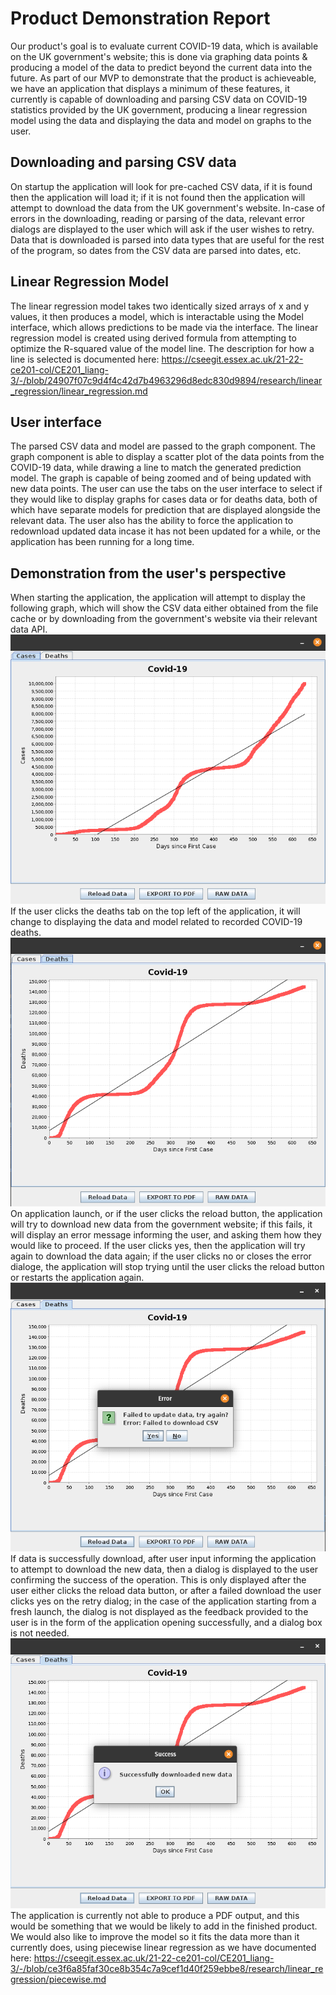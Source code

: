 # Product Demonstration Report

Our product's goal is to evaluate current COVID-19 data, which is available on the UK government's website; this is done via graphing data points & producing a model of the data to predict beyond the current data into the future. As part of our MVP to demonstrate that the product is achieveable, we have an application that displays a minimum of these features, it currently is capable of downloading and parsing CSV data on COVID-19 statistics provided by the UK government, producing a linear regression model using the data and displaying the data and model on graphs to the user.

## Downloading and parsing CSV data
On startup the application will look for pre-cached CSV data, if it is found then the application will load it; if it is not found then the application will attempt to download the data from the UK government's website. In-case of errors in the downloading, reading or parsing of the data, relevant error dialogs are displayed to the user which will ask if the user wishes to retry. Data that is downloaded is parsed into data types that are useful for the rest of the program, so dates from the CSV data are parsed into dates, etc. 

## Linear Regression Model
The linear regression model takes two identically sized arrays of x and y values, it then produces a model, which is interactable using the Model interface, which allows predictions to be made via the interface. The linear regression model is created using derived formula from attempting to optimize the R-squared value of the model line. The description for how a line is selected is documented here: https://cseegit.essex.ac.uk/21-22-ce201-col/CE201_liang-3/-/blob/24907f07c9d4f4c42d7b4963296d8edc830d9894/research/linear_regression/linear_regression.md

## User interface
The parsed CSV data and model are passed to the graph component. The graph component is able to display a scatter plot of the data points from the COVID-19 data, while drawing a line to match the generated prediction model. The graph is capable of being zoomed and of being updated with new data points. The user can use the tabs on the user interface to select if they would like to display graphs for cases data or for deaths data, both of which have separate models for prediction that are displayed alongside the relevant data. The user also has the ability to force the application to redownload updated data incase it has not been updated for a while, or the application has been running for a long time.

## Demonstration from the user's perspective

When starting the application, the application will attempt to display the following graph, which will show the CSV data either obtained from the file cache or by downloading from the government's website via their relevant data API.
![cases](Images/cases.png "user interface displaying a graph of COVID-19 case history")
If the user clicks the deaths tab on the top left of the application, it will change to displaying the data and model related to recorded COVID-19 deaths.
![deaths](Images/deaths.png "user interface displaying a graph of COVID-19 death history")
On application launch, or if the user clicks the reload button, the application will try to download new data from the government website; if this fails, it will display an error message informing the user, and asking them how they would like to proceed. If the user clicks yes, then the application will try again to download the data again; if the user clicks no or closes the error dialoge, the application will stop trying until the user clicks the reload button or restarts the application again.
![failure](Images/failure.png "user interface displaying an error after failing to downloaded updated data")
If data is successfully download, after user input informing the application to attempt to download the new data, then a dialog is displayed to the user confirming the success of the operation. This is only displayed after the user either clicks the reload data button, or after a failed download the user clicks yes on the retry dialog; in the case of the application starting from a fresh launch, the dialog is not displayed as the feedback provided to the user is in the form of the application opening successfully, and a dialog box is not needed.
![success](Images/success.png "user interface displaying a confirmation message after it successfully downloads updated data")
The application is currently not able to produce a PDF output, and this would be something that we would be likely to add in the finished product. We would also like to improve the model so it fits the data more than it currently does, using piecewise linear regression as we have documented here: https://cseegit.essex.ac.uk/21-22-ce201-col/CE201_liang-3/-/blob/ce3f6a85faf30ce8b354c7a9cef1d40f259ebbe8/research/linear_regression/piecewise.md
